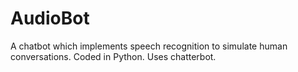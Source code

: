 # AudioBot
A chatbot which implements speech recognition to simulate human conversations. Coded in Python. Uses chatterbot.

